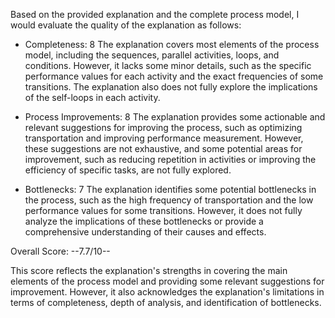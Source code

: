 Based on the provided explanation and the complete process model, I would evaluate the quality of the explanation as follows:

* Completeness: 8
The explanation covers most elements of the process model, including the sequences, parallel activities, loops, and conditions. However, it lacks some minor details, such as the specific performance values for each activity and the exact frequencies of some transitions. The explanation also does not fully explore the implications of the self-loops in each activity.

* Process Improvements: 8
The explanation provides some actionable and relevant suggestions for improving the process, such as optimizing transportation and improving performance measurement. However, these suggestions are not exhaustive, and some potential areas for improvement, such as reducing repetition in activities or improving the efficiency of specific tasks, are not fully explored.

* Bottlenecks: 7
The explanation identifies some potential bottlenecks in the process, such as the high frequency of transportation and the low performance values for some transitions. However, it does not fully analyze the implications of these bottlenecks or provide a comprehensive understanding of their causes and effects.

Overall Score: --7.7/10--

This score reflects the explanation's strengths in covering the main elements of the process model and providing some relevant suggestions for improvement. However, it also acknowledges the explanation's limitations in terms of completeness, depth of analysis, and identification of bottlenecks.